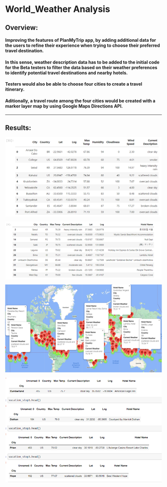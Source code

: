 # World_Weather Analysis

## Overview:

#### Improving the features of PlanMyTrip app, by adding additional data for the users to refine their experience when trying to choose their preferred travel destination.
#### In this sense, weather description data has to be added to the initial code for the Beta testers to filter the data based on their weather preferences to identify potential travel destinations and nearby hotels. 
#### Testers would also be able to choose four cities to create a travel itinerary. 
#### Aditionally, a travel route among the four cities would be created with a marker layer map by using Google Maps Directions API. 

---

## Results:

![Dataframe_1](https://github.com/Connectime4ever/World_Weather_Analysis/blob/main/Dataframe_1.png)

![Dataframe_2](https://github.com/Connectime4ever/World_Weather_Analysis/blob/main/Dataframe_2.png)


![WeatherPy_vacation_map](https://github.com/Connectime4ever/World_Weather_Analysis/blob/main/Vacation_Search/WeatherPy_vacation_map.png.png)

![Fourdataframes](https://github.com/Connectime4ever/World_Weather_Analysis/blob/main/Fourdataframes.png)

